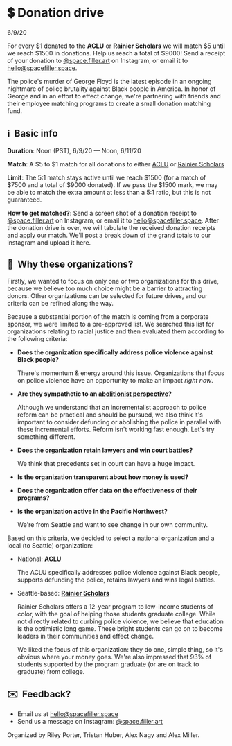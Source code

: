 # &#x1F4B2; Donation drive

6/9/20

For every $1 donated to the **ACLU** or **Rainier Scholars** we will match $5 until we reach $1500
in donations. Help us reach a total of $9000! Send a receipt of your donation to
[@space.filler.art](instagram.com/space.filler.art/) on Instagram, or email it to
[hello@spacefiller.space](mailto:hello@spacefiller.space).

The police's murder of George Floyd is the latest episode in an ongoing nightmare of police
brutality against Black people in America. In honor of George and in an effort to effect change,
we're partnering with friends and their employee matching programs to create a small donation
matching fund.

## &#x2139;&#xFE0F;&nbsp; Basic info

**Duration**: Noon (PST), 6/9/20 &mdash; Noon, 6/11/20

**Match**: A $5 to $1 match for all donations to either [ACLU](https://www.aclu.org/) or [Rainier
Scholars](https://www.rainierscholars.org/)

**Limit**: The 5:1 match stays active until we reach $1500 (for a match of $7500 and a total of
$9000 donated). If we pass the $1500 mark, we may be able to match the extra amount at less than a
5:1 ratio, but this is not guaranteed.

**How to get matched?**: Send a screen shot of a donation receipt to
[@space.filler.art](instagram.com/space.filler.art/) on Instagram, or email it to
[hello@spacefiller.space](mailto:hello@spacefiller.space). After the donation drive is over, we will
tabulate the received donation receipts and apply our match. We'll post a break down of the grand
totals to our instagram and upload it here.

## &#x1F3E2;&nbsp; Why these organizations?

Firstly, we wanted to focus on only one or two organizations for this drive, because we believe too
much choice might be a barrier to attracting donors. Other organizations can be selected for future
drives, and our criteria can be refined along the way.

Because a substantial portion of the match is coming from a corporate sponsor, we were limited to a
pre-approved list. We searched this list for organizations relating to racial justice and then
evaluated them according to the following criteria:

-   **Does the organization specifically address police violence against Black people?**

    There's momentum & energy around this issue. Organizations that focus on police violence have an
    opportunity to make an impact *right now*.

-   **Are they sympathetic to an [abolitionist
    perspective](https://en.wikipedia.org/wiki/Police_abolition_movement)?**

    Although we understand that an incrementalist approach to police reform can be practical and
    should be pursued, we also think it's important to consider defunding or abolishing the police
    in parallel with these incremental efforts. Reform isn't working fast enough. Let's try
    something different.

-   **Does the organization retain lawyers and win court battles?**

    We think that precedents set in court can have a huge impact.

-   **Is the organization transparent about how money is used?**
-   **Does the organization offer data on the effectiveness of their programs?**
-   **Is the organization active in the Pacific Northwest?**

    We're from Seattle and want to see change in our own community.

Based on this criteria, we decided to select a national organization and a local (to Seattle)
organization:

-   National: **[ACLU](https://www.aclu.org/)**

    The ACLU specifically addresses police violence against Black people, supports defunding the
    police, retains lawyers and wins legal battles.

-   Seattle-based: **[Rainier Scholars](https://www.rainierscholars.org/)**

    Rainier Scholars offers a 12-year program to low-income students of color, with the goal of
    helping those students graduate college. While not directly related to curbing police violence,
    we believe that education is the optimistic long game. These bright students can go on to become
    leaders in their communities and effect change.

    We liked the focus of this organization: they do one, simple thing, so it's obvious where your
    money goes. We're also impressed that 93% of students supported by the program graduate (or are
    on track to graduate) from college.

## &#x2709;&#xFE0F;&nbsp; Feedback?

- Email us at [hello@spacefiller.space](mailto:hello@spacefiller.space)
- Send us a message on Instagram: [@space.filler.art](https://www.instagram.com/space.filler.art/)

Organized by Riley Porter, Tristan Huber, Alex Nagy and Alex Miller.